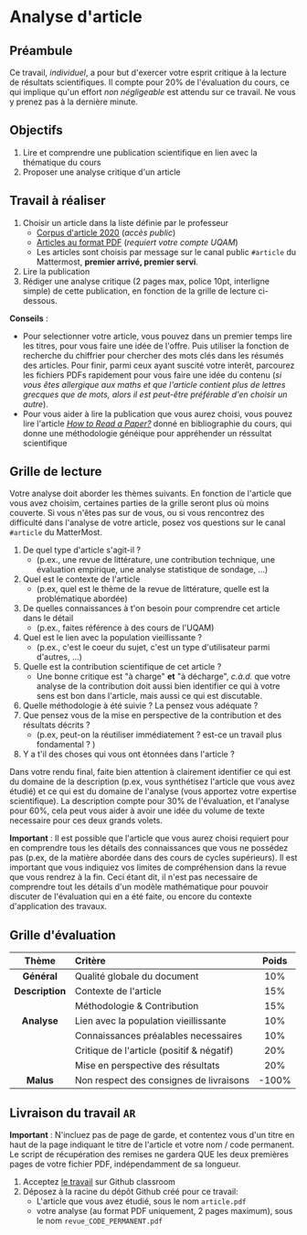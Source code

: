 # Analyse d'article

## Préambule

Ce travail, _individuel_, a pour but d'exercer votre esprit critique à la lecture de résultats scientifiques. Il compte pour 20% de l'évaluation du cours, ce qui implique qu'un effort _non négligeable_ est attendu sur ce travail. Ne vous y prenez pas à la dernière minute.

## Objectifs

  1. Lire et comprendre une publication scientifique en lien avec la thématique du cours
  2. Proposer une analyse critique d'un article

## Travail à réaliser

1. Choisir un article dans la liste définie par le professeur
   * [Corpus d'article 2020](https://docs.google.com/spreadsheets/d/1Tt153MH4R01a3XZGc8hFfBRgILOPJpKJqarl9ub0npo/edit?usp=sharing) (_accès public_)
   * [Articles au format PDF](https://uqam-my.sharepoint.com/:f:/g/personal/mosser_sebastien_uqam_ca/EhplKOES3glNjdPYPczh8eIBaOV0BLVpBn-WGHnaVifkZA?e=RHWQxa) (_requiert votre compte UQAM_)
   * Les articles sont choisis par message sur le canal public `#article` du Mattermost, **premier arrivé, premier servi**.
2. Lire la publication
3. Rédiger une analyse critique (2 pages max, police 10pt, interligne simple) de cette publication, en fonction de la grille de lecture ci-dessous.



**Conseils** :

  * Pour selectionner votre article, vous pouvez dans un premier temps lire les titres, pour vous faire une idée de l'offre. Puis utiliser la fonction de recherche du chiffrier pour chercher des mots clés dans les résumés des articles. Pour finir, parmi ceux ayant suscité votre interêt, parcourez les fichiers PDFs rapidement pour vous faire une idée du contenu (_si vous êtes allergique aux maths et que l'article contient plus de lettres grecques que de mots, alors il est peut-être préférable d'en choisir un autre_).
  * Pour vous aider à lire la publication que vous aurez choisi, vous pouvez lire l'article [_How to Read a Paper?_](../docs/2016_paper_reading.pdf) donné en bibliographie du cours, qui donne une méthodologie généique pour appréhender un réssultat scientifique

## Grille de lecture

Votre analyse doit aborder les thèmes suivants. En fonction de l'article que vous avez choisim, certaines parties de la grille seront plus où moins couverte. Si vous n'êtes pas sur de vous, ou si vous rencontrez des difficulté dans l'analyse de votre article, posez vos questions sur le canal `#article` du MatterMost.

1. De quel type d'article s'agit-il ?
   * (p.ex., une revue de littérature, une contribution technique, une évaluation empirique, une analyse statistique de sondage, ...)
2. Quel est le contexte de l'article
   * (p.ex, quel est le thème de la revue de littérature, quelle est la problématique abordée)
3. De quelles connaissances à t'on besoin pour comprendre cet article dans le détail
   * (p.ex., faites référence à des cours de l'UQAM)
4. Quel est le lien avec la population vieillissante ?
   * (p.ex., c'est le coeur du sujet, c'est un type d'utilisateur parmi d'autres, ...)
5. Quelle est la contribution scientifique de cet article ?
   * Une bonne critique est "à charge" **et** "à décharge", _c.à.d._ que votre analyse de la contribution doit aussi bien identifier ce qui à votre sens est bon dans l'article, mais aussi ce qui est discutable.
6. Quelle méthodologie à été suivie ? La pensez vous adéquate ?
7. Que pensez vous de la mise en perspective de la contribution et des résultats décrits ?
   * (p.ex, peut-on la réutiliser immédiatement ? est-ce un travail plus fondamental ? )
8. Y a t'il des choses qui vous ont étonnées dans l'article ?

Dans votre rendu final, faite bien attention à clairement identifier ce qui est du domaine de la description (p.ex, vous synthétisez l'article que vous avez étudié) et ce qui est du domaine de l'analyse (vous apportez votre expertise scientifique). La description compte pour 30% de l'évaluation, et l'analyse pour 60%, cela peut vous aider à avoir une idée du volume de texte necessaire pour ces deux grands volets.


**Important** : Il est possible que l'article que vous aurez choisi requiert pour en comprendre tous les détails des connaissances que vous ne possédez pas (p.ex, de la matière abordée dans des cours de cycles supérieurs). Il est important que vous indiquiez vos limites de compréhension dans la revue que vous rendrez à la fin. Ceci étant dit, il n'est pas necessaire de comprendre tout les détails d'un modèle mathématique pour pouvoir discuter de l'évaluation qui en a été faite, ou encore du contexte d'application des travaux.




## Grille d'évaluation

| Thème | Critère | Poids |
| :---: | :--     | :--: |
| **Général**| Qualité globale du document | 10% |
| **Description** | Contexte de l'article | 15% |
| | Méthodologie & Contribution | 15% |
| **Analyse** | Lien avec la population vieillissante| 10% |
| | Connaissances préalables necessaires | 10% |
| | Critique de l'article (positif & négatif) | 20% |
| | Mise en perspective des résultats | 20% |
| **Malus** | Non respect des consignes de livraisons | -100% |


## Livraison du travail `AR`

**Important** : N'incluez pas de page de garde, et contentez vous d'un titre en haut de la page indiquant le titre de l'article et votre nom / code permanent. Le script de récupération des remises ne gardera QUE les deux premières pages de votre fichier PDF, indépendamment de sa longueur.  

1. Acceptez [le travail](https://classroom.github.com/a/vH55QAYP) sur Github classroom
2. Déposez à la racine du dépôt Github créé pour ce travail:
   - L'article que vous avez étudié, sous le nom `article.pdf`
   - votre analyse (au format PDF uniquement, 2 pages maximum), sous le nom `revue_CODE_PERMANENT.pdf`
